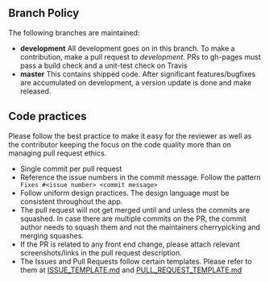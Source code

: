 ## Branch Policy

The following branches are maintained:
 * **development**
	 All development goes on in this branch. To make a contribution,
	 make a pull request to _development_.
	 PRs to gh-pages must pass a build check and a unit-test check on Travis
 * **master**
   This contains shipped code. After significant features/bugfixes are accumulated on development, a version update is done and make released.
   
## Code practices

Please follow the best practice to make it easy for the reviewer as well as the contributor keeping the focus on the code quality more than on managing pull request ethics. 

 * Single commit per pull request
 * Reference the issue numbers in the commit message. Follow the pattern ``` Fixes #<issue number> <commit message>```
 * Follow uniform design practices. The design language must be consistent throughout the app.
 * The pull request will not get merged until and unless the commits are squashed. In case there are multiple commits on the PR, the commit author needs to squash them and not the maintainers cherrypicking and merging squashes.
 * If the PR is related to any front end change, please attach relevant screenshots/links in the pull request description.
 * The Issues and Pull Requests follow certain templates. Please refer to them at [ISSUE_TEMPLATE.md](https://raw.githubusercontent.com/fossasia/yaydoc/master/.github/ISSUE_TEMPLATE.md) and [PULL_REQUEST_TEMPLATE.md](https://raw.githubusercontent.com/fossasia/yaydoc/master/.github/PULL_REQUEST_TEMPLATE.md)